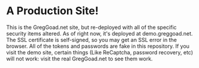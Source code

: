 <h1>A Production Site!</h1>
<p>
This is the GregGoad.net site, but re-deployed with all of the specific security items altered.
As of right now, it's deployed at demo.greggoad.net. The SSL certificate is self-signed, so you may 
get an SSL error in the browser.  All of the tokens and passwords are fake in this repository. 
If you visit the demo site, certain things (Like ReCaptcha, password recovery, etc) 
will not work: visit the real GregGoad.net to see them work.
</p>